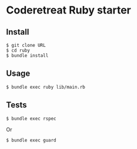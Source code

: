 # Coderetreat Ruby starter

## Install

    $ git clone URL
    $ cd ruby
    $ bundle install

## Usage

    $ bundle exec ruby lib/main.rb

## Tests

    $ bundle exec rspec

Or

    $ bundle exec guard
